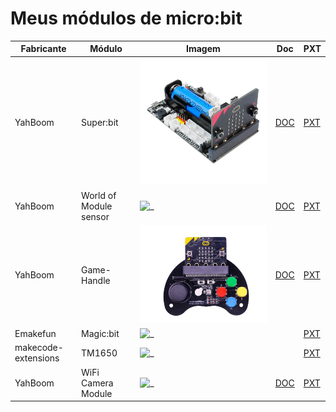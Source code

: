 # Meus módulos de micro:bit
|Fabricante|Módulo|Imagem|Doc|PXT|
|---|---|---|---|---|
|YahBoom|Super:bit|![_](https://github.com/YahboomTechnology/Superbit-expansion-board/blob/master/superbit_board.jpg?raw=true)|[DOC](https://github.com/YahboomTechnology/Superbit-expansion-board)|[PXT](https://github.com/lzty634158/SuperBit)|
|YahBoom|World of Module sensor|![_](http://www.yahboom.net/Public/ueditor/php/upload/image/20210723/1627025307419921.png)|[DOC](http://www.yahboom.net/study/WOM-Sensor-Kit-microbit)|[PXT](https://github.com/YahboomTechnology/Module-World)|
|YahBoom|Game-Handle|![_](https://github.com/YahboomTechnology/Game-Handle-compact-version/blob/master/game_handle.jpg?raw=true)|[DOC](https://github.com/YahboomTechnology/Game-Handle-compact-version/tree/master)|[PXT](https://github.com/lzty634158/yahboom_mbit_en)|
|Emakefun|Magic:bit|![_](https://github.com/emakefun/pxt-magicbit/blob/master/icon.png?raw=true)|   |[PXT](https://github.com/emakefun/pxt-magicbit)|
|makecode-extensions|TM1650|![_](http://www.yahboom.net/Public/ueditor/php/upload/image/20210510/1620627143254150.png)| |[PXT](https://github.com/makecode-extensions/TM1650)|
|YahBoom|WiFi Camera Module|![_](http://www.yahboom.net/Public/images/newsimg/662f21be1435b.jpg) |[DOC](http://www.yahboom.net/study/ESP32Cam)|[PXT](https://github.com/yahboomtechnology/ESP32-wifi-Microbit)|

